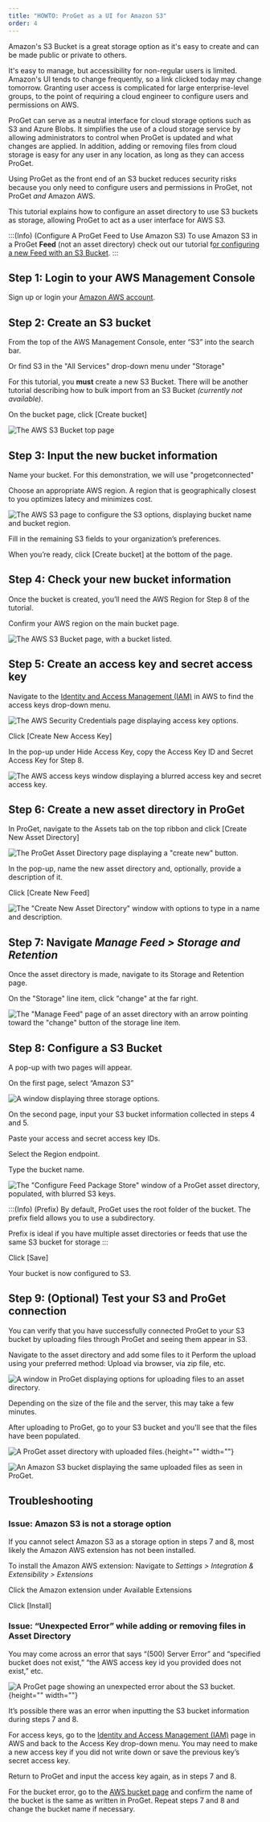 ```yaml
---
title: "HOWTO: ProGet as a UI for Amazon S3"
order: 4
---
```



Amazon's S3 Bucket is a great storage option as it's easy to create and can be made public or private to others.

It's easy to manage, but accessibility for non-regular users is limited. Amazon's UI tends to change frequently, so a link clicked today may change tomorrow. Granting user access is complicated for large enterprise-level groups, to the point of requiring a cloud engineer to configure users and permissions on AWS.

ProGet can serve as a neutral interface for cloud storage options such as S3 and Azure Blobs. It simplifies the use of a cloud storage service by allowing administrators to control when ProGet is updated and what changes are applied. In addition, adding or removing files from cloud storage is easy for any user in any location, as long as they can access ProGet.

Using ProGet as the front end of an S3 bucket reduces security risks because you only need to configure users and permissions in ProGet, not ProGet *and* Amazon AWS.

This tutorial explains how to configure an asset directory to use S3 buckets as storage, allowing ProGet to act as a user interface for AWS S3.

:::(Info) (Configure A ProGet Feed to Use Amazon S3)
To use Amazon S3 in a ProGet **Feed** (not an asset directory) check out our tutorial f[or configuring a new Feed with an S3 Bucket](/docs/proget/advanced-features/proget-howto-configure-feed-for-s3). 
:::

## Step 1: Login to your AWS Management Console
Sign up or login your [Amazon AWS account](https://aws.amazon.com/console/).

## Step 2: Create an S3 bucket
From the top of the AWS Management Console, enter “S3” into the search bar. 

Or find S3 in the "All Services" drop-down menu under "Storage"

For this tutorial, you **must** create a new S3 Bucket. There will be another tutorial describing how to bulk import from an S3 Bucket *(currently not available)*. 

On the bucket page, click [Create bucket]

![The AWS S3 Bucket top page](/resources/docs/progetass3interface-aws-createbucket.png)

## Step 3: Input the new bucket information

Name your bucket. For this demonstration, we will use "progetconnected"

Choose an appropriate AWS region. A region that is geographically closest to you optimizes latecy and minimizes cost.

![The AWS S3 page to configure the S3 options, displaying bucket name and bucket region.](/resources/docs/progetass3interface-aws-createbucket-generalconfig.png)

Fill in the remaining S3 fields to your organization’s preferences.

When you’re ready, click [Create bucket] at the bottom of the page. 

## Step 4: Check your new bucket information

Once the bucket is created, you’ll need the AWS Region for Step 8 of the tutorial. 

Confirm your AWS region on the main bucket page.

![The AWS S3 Bucket page, with a bucket listed.](/resources/docs/progetass3interface-aws-bucketlist.png)

## Step 5: Create an access key and secret access key

Navigate to the [Identity and Access Management (IAM)](https://console.aws.amazon.com/iam/home#/security_credentials) in AWS to find the access keys drop-down menu.

![The AWS Security Credentials page displaying access key options.](/resources/docs/progetass3interface-aws-accesskeypage.png)

Click [Create New Access Key]

In the pop-up under Hide Access Key, copy the Access Key ID and Secret Access Key for Step 8.

![The AWS access keys window displaying a blurred access key and secret access key.](/resources/docs/progetass3interface-aws-accesskeys.png)

## Step 6: Create a new asset directory in ProGet

In ProGet, navigate to the Assets tab on the top ribbon and click [Create New Asset Directory]

![The ProGet Asset Directory page displaying a "create new" button.](/resources/docs/progetass3interface-assetdirectorypage.png)

In the pop-up, name the new asset directory and, optionally, provide a description of it.

Click [Create New Feed]

![The "Create New Asset Directory" window with options to type in a name and description.](/resources/docs/progetass3interface-assetdirectory-createnewwindow.png)

## Step 7: Navigate *Manage Feed > Storage and Retention*

Once the asset directory is made, navigate to its Storage and Retention page. 

On the "Storage" line item, click "change" at the far right.

![The "Manage Feed" page of an asset directory with an arrow pointing toward the "change" button of the storage line item.](/resources/docs/progetass3interface-manageassetdirectory-storage.png)

## Step 8: Configure a S3 Bucket

A pop-up with two pages will appear.

On the first page, select “Amazon S3”

![A window displaying three storage options.](/resources/docs/progetass3interface-configurestorage-3options.png)

On the second page, input your S3 bucket information collected in steps 4 and 5.

Paste your access and secret access key IDs.

Select the Region endpoint.

Type the bucket name.

![The "Configure Feed Package Store" window of a ProGet asset directory, populated, with blurred S3 keys.](/resources/docs/progetass3interface-configurestorage-accesskeys.png)

:::(Info) (Prefix)
By default, ProGet uses the root folder of the bucket. The prefix field allows you to use a subdirectory.

Prefix is ideal if you have multiple asset directories or feeds that use the same S3 bucket for storage
:::

Click [Save]

Your bucket is now configured to S3.

## Step 9: (Optional) Test your S3 and ProGet connection

You can verify that you have successfully connected ProGet to your S3 bucket by uploading files through ProGet and seeing them appear in S3.

Navigate to the asset directory and add some files to it
Perform the upload using your preferred method: Upload via browser, via zip file, etc.

![A window in ProGet displaying options for uploading files to an asset directory.](/resources/docs/progetass3interface-addassetfiles-options.png)

Depending on the size of the file and the server, this may take a few minutes.

After uploading to ProGet, go to your S3 bucket and you'll see that the files have been populated.

![A ProGet asset directory with uploaded files. ](/resources/docs/progetass3interface-proget-uploadedfiles.png){height="" width=""}

![An Amazon S3 bucket displaying the same uploaded files as seen in ProGet.](/resources/docs/progetass3interface-aws-populatedbucket.png)

## Troubleshooting
### Issue: Amazon S3 is not a storage option

If you cannot select Amazon S3 as a storage option in steps 7 and 8, most likely the Amazon AWS extension has not been installed.

To install the Amazon AWS extension:
Navigate to *Settings > Integration & Extensibility > Extensions*

Click the Amazon extension under Available Extensions

Click [Install]

### Issue: “Unexpected Error” while adding or removing files in Asset Directory

You may come across an error that says “(500) Server Error” and “specified bucket does not exist,” “the AWS access key id you provided does not exist,” etc. 

![A ProGet page showing an unexpected error about the S3 bucket.](/resources/docs/progetass3interface-assetdirectory-unexpectederror.png){height="" width=""}

It’s possible there was an error when inputting the S3 bucket information during steps 7 and 8. 

For access keys, go to the [Identity and Access Management (IAM)](https://console.aws.amazon.com/iam/home#/security_credentials) page in AWS and back to the Access Key drop-down menu. You may need to make a new access key if you did not write down or save the previous key’s secret access key. 

Return to ProGet and input the access key again, as in steps 7 and 8. 

For the bucket error, go to the [AWS bucket page](https://s3.console.aws.amazon.com/s3/home) and confirm the name of the bucket is the same as written in ProGet. Repeat steps 7 and 8 and change the bucket name if necessary. 

